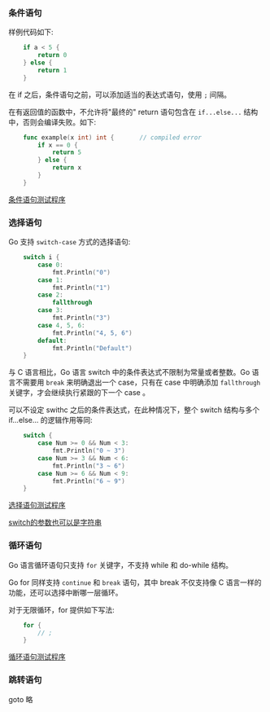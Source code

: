 
### 条件语句

样例代码如下:
```go
    if a < 5 {
        return 0
    } else {
        return 1
    }
```
在 if 之后，条件语句之前，可以添加适当的表达式语句，使用 `;` 间隔。

在有返回值的函数中，不允许将"最终的" return 语句包含在 `if...else...` 结构中，否则会编译失败。如下:
```go
    func example(x int) int {       // compiled error
        if x == 0 {
            return 5
        } else {
            return x
        }
    }
```

[条件语句测试程序](t/04_if.go)


### 选择语句

Go 支持 `switch-case` 方式的选择语句:
```go
    switch i {
        case 0:
            fmt.Println("0")
        case 1:
            fmt.Println("1")
        case 2:
            fallthrough
        case 3:
            fmt.Println("3")
        case 4, 5, 6:
            fmt.Println("4, 5, 6")
        default:
            fmt.Println("Default")
    }
```
与 C 语言相比，Go 语言 switch 中的条件表达式不限制为常量或者整数。Go 语言不需要用 `break` 来明确退出一个 case，只有在 case 中明确添加 `fallthrough` 关键字，才会继续执行紧跟的下一个 case 。

可以不设定 swithc 之后的条件表达式，在此种情况下，整个 switch 结构与多个 if...else... 的逻辑作用等同:
```go
    switch {
        case Num >= 0 && Num < 3:
            fmt.Println("0 ~ 3")
        case Num >= 3 && Num < 6:
            fmt.Println("3 ~ 6")
        case Num >= 6 && Num < 9:
            fmt.Println("6 ~ 9")
    }
```

[选择语句测试程序](t/04_switch.go)

[switch的参数也可以是字符串](t/04_switch_string.go)


### 循环语句

Go 语言循环语句只支持 `for` 关键字，不支持 while 和 do-while 结构。

Go for 同样支持 `continue` 和 `break` 语句，其中 break 不仅支持像 C 语言一样的功能，还可以选择中断哪一层循环。

对于无限循环，for 提供如下写法:
```go
    for {
        // ;
    }
```

[循环语句测试程序](t/04_for.go)


### 跳转语句

goto 略
